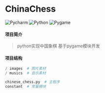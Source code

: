 # ChinaChess

![Pycharm](https://img.shields.io/badge/pycham-2023.1-brightgreen)
![Python](https://img.shields.io/badge/python-3-brightgreen)
![Pygame](https://img.shields.io/badge/pygame-2.1.3-brightgreen)

#### 项目简介

> python实现中国象棋 基于pygame模块开发

#### 项目结构

```python
/ images  # 图片素材
/ musics  # 音乐素材

chinese_chess.py  # 主程序
constant  # 常量模块
```
